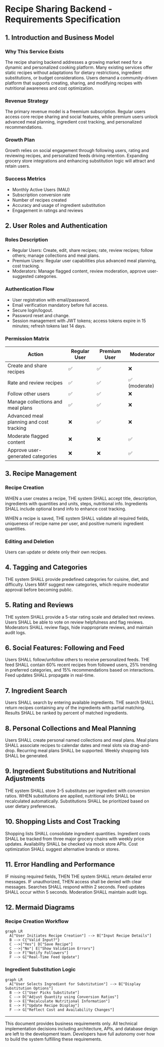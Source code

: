 # Recipe Sharing Backend - Requirements Specification

## 1. Introduction and Business Model

### Why This Service Exists
The recipe sharing backend addresses a growing market need for a dynamic and personalized cooking platform. Many existing services offer static recipes without adaptations for dietary restrictions, ingredient substitutions, or budget considerations. Users demand a community-driven platform that supports creating, sharing, and modifying recipes with nutritional awareness and cost optimization.

### Revenue Strategy
The primary revenue model is a freemium subscription. Regular users access core recipe sharing and social features, while premium users unlock advanced meal planning, ingredient cost tracking, and personalized recommendations.

### Growth Plan
Growth relies on social engagement through following users, rating and reviewing recipes, and personalized feeds driving retention. Expanding grocery store integrations and enhancing substitution logic will attract and retain users.

### Success Metrics
- Monthly Active Users (MAU)
- Subscription conversion rate
- Number of recipes created
- Accuracy and usage of ingredient substitution
- Engagement in ratings and reviews

## 2. User Roles and Authentication

### Roles Description
- Regular Users: Create, edit, share recipes; rate, review recipes; follow others; manage collections and meal plans.
- Premium Users: Regular user capabilities plus advanced meal planning, cost tracking.
- Moderators: Manage flagged content, review moderation, approve user-suggested categories.

### Authentication Flow
- User registration with email/password.
- Email verification mandatory before full access.
- Secure login/logout.
- Password reset and change.
- Session management with JWT tokens; access tokens expire in 15 minutes; refresh tokens last 14 days.

### Permission Matrix
| Action | Regular User | Premium User | Moderator |
|----------------------------|--------------|--------------|-----------|
| Create and share recipes | ✅ | ✅ | ❌ |
| Rate and review recipes | ✅ | ✅ | ✅ (moderate) |
| Follow other users | ✅ | ✅ | ❌ |
| Manage collections and meal plans | ✅ | ✅ | ❌ |
| Advanced meal planning and cost tracking | ❌ | ✅ | ❌ |
| Moderate flagged content | ❌ | ❌ | ✅ |
| Approve user-generated categories | ❌ | ❌ | ✅ |

## 3. Recipe Management

### Recipe Creation
WHEN a user creates a recipe, THE system SHALL accept title, description, ingredients with quantities and units, steps, nutritional info.
Ingredients SHALL include optional brand info to enhance cost tracking.

WHEN a recipe is saved, THE system SHALL validate all required fields, uniqueness of recipe name per user, and positive numeric ingredient quantities.

### Editing and Deletion
Users can update or delete only their own recipes.

## 4. Tagging and Categories

THE system SHALL provide predefined categories for cuisine, diet, and difficulty.
Users MAY suggest new categories, which require moderator approval before becoming public.

## 5. Rating and Reviews

THE system SHALL provide a 5-star rating scale and detailed text reviews.
Users SHALL be able to vote on review helpfulness and flag reviews.
Moderators SHALL review flags, hide inappropriate reviews, and maintain audit logs.

## 6. Social Features: Following and Feed

Users SHALL follow/unfollow others to receive personalized feeds.
THE feed SHALL contain 60% recent recipes from followed users, 25% trending in preferred categories, and 15% recommendations based on interactions.
Feed updates SHALL propagate in real-time.

## 7. Ingredient Search

Users SHALL search by entering available ingredients.
THE search SHALL return recipes containing any of the ingredients with partial matching.
Results SHALL be ranked by percent of matched ingredients.

## 8. Personal Collections and Meal Planning

Users SHALL create personal named collections and meal plans.
Meal plans SHALL associate recipes to calendar dates and meal slots via drag-and-drop.
Recurring meal plans SHALL be supported.
Weekly shopping lists SHALL be generated.

## 9. Ingredient Substitutions and Nutritional Adjustments

THE system SHALL store 3-5 substitutes per ingredient with conversion ratios.
WHEN substitutions are applied, nutritional info SHALL be recalculated automatically.
Substitutions SHALL be prioritized based on user dietary preferences.

## 10. Shopping Lists and Cost Tracking

Shopping lists SHALL consolidate ingredient quantities.
Ingredient costs SHALL be tracked from three major grocery chains with weekly price updates.
Availability SHALL be checked via mock store APIs.
Cost optimization SHALL suggest alternative brands or stores.

## 11. Error Handling and Performance

IF missing required fields, THEN THE system SHALL return detailed error messages.
IF unauthorized, THEN access shall be denied with clear messages.
Searches SHALL respond within 2 seconds.
Feed updates SHALL occur within 5 seconds.
Moderation SHALL maintain audit logs.

## 12. Mermaid Diagrams

### Recipe Creation Workflow
```mermaid
graph LR
  A["User Initiates Recipe Creation"] --> B["Input Recipe Details"]
  B --> C{"Valid Input?"}
  C -->|"Yes"| D["Save Recipe"]
  C -->|"No"| E["Show Validation Errors"]
  D --> F["Notify Followers"]
  F --> G["Real-Time Feed Update"]
```

### Ingredient Substitution Logic
```mermaid
graph LR
  A["User Selects Ingredient for Substitution"] --> B["Display Substitution Options"]
  B --> C["User Picks Substitute"]
  C --> D["Adjust Quantity using Conversion Ratios"]
  D --> E["Recalculate Nutritional Information"]
  E --> F["Update Recipe Display"]
  F --> G["Reflect Cost and Availability Changes"]
```

---

This document provides business requirements only.
All technical implementation decisions including architecture, APIs, and database design are left to the development team.
Developers have full autonomy over how to build the system fulfilling these requirements.